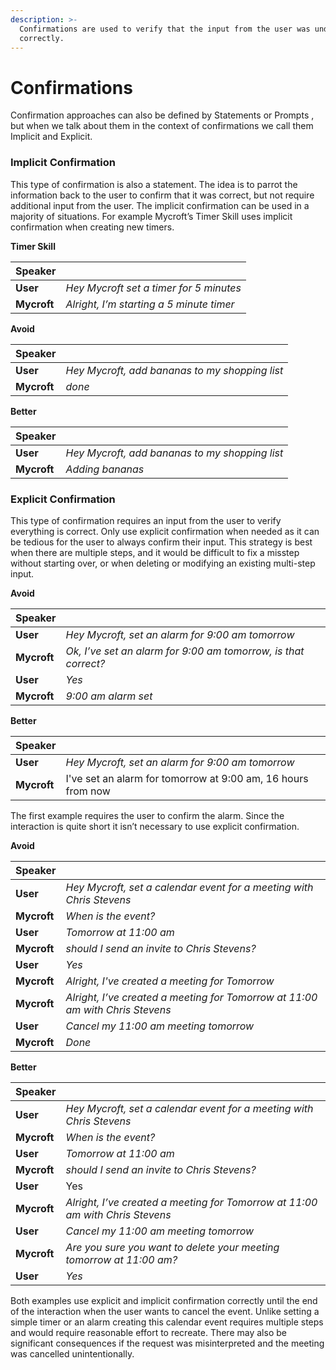 ```yaml
---
description: >-
  Confirmations are used to verify that the input from the user was understood
  correctly.
---
```


# Confirmations

Confirmation approaches can also be defined by Statements or Prompts , but when we talk about them in the context of confirmations we call them Implicit and Explicit.

### Implicit Confirmation

This type of confirmation is also a statement. The idea is to parrot the information back to the user to confirm that it was correct, but not require additional input from the user. The implicit confirmation can be used in a majority of situations. For example Mycroft’s Timer Skill uses implicit confirmation when creating new timers.

**Timer Skill**

| Speaker |  |
| :--- | :--- |
| **User** | _Hey Mycroft set a timer for 5 minutes_ |
| **Mycroft** | _Alright, I’m starting a 5 minute timer_ |

**Avoid**

| Speaker |  |
| :--- | :--- |
| **User** | _Hey Mycroft, add bananas to my shopping list_ |
| **Mycroft** | _done_ |

**Better**

| Speaker |  |
| :--- | :--- |
| **User** | _Hey Mycroft, add bananas to my shopping list_ |
| **Mycroft** | _Adding bananas_ |

### Explicit Confirmation

This type of confirmation requires an input from the user to verify everything is correct. Only use explicit confirmation when needed as it can be tedious for the user to always confirm their input. This strategy is best when there are multiple steps, and it would be difficult to fix a misstep without starting over, or when deleting or modifying an existing multi-step input.

**Avoid**

| **Speaker** |  |
| :--- | :--- |
| **User** | _Hey Mycroft, set an alarm for 9:00 am tomorrow_ |
| **Mycroft** | _Ok, I’ve set an alarm for 9:00 am tomorrow, is that correct?_ |
| **User** | _Yes_ |
| **Mycroft** | _9:00 am alarm set_ |

**Better**

| Speaker |  |  |
| :--- | :--- | :--- |
| **User** | _Hey Mycroft, set an alarm for 9:00 am tomorrow_ |  |
| **Mycroft** | I've set an alarm for tomorrow at 9:00 am, 16 hours from now |  |

The first example requires the user to confirm the alarm. Since the interaction is quite short it isn’t necessary to use explicit confirmation.

**Avoid**

| **Speaker** |  |
| :--- | :--- |
| **User** | _Hey Mycroft, set a calendar event for a meeting with Chris Stevens_ |
| **Mycroft** | _When is the event?_ |
| **User** | _Tomorrow at 11:00 am_ |
| **Mycroft** | _should I send an invite to Chris Stevens?_ |
| **User** | _Yes_ |
| **Mycroft** | _Alright, I've created a meeting for Tomorrow_ |
| **Mycroft** | _Alright, I’ve created a meeting for Tomorrow at 11:00 am with Chris Stevens_ |
| **User** | _Cancel my 11:00 am meeting tomorrow_ |
| **Mycroft** | _Done_ |

**Better**

| Speaker |  |
| :--- | :--- |
| **User** | _Hey Mycroft, set a calendar event for a meeting with Chris Stevens_ |
| **Mycroft** | _When is the event?_ |
| **User** | _Tomorrow at 11:00 am_ |
| **Mycroft** | _should I send an invite to Chris Stevens?_ |
| **User** | Yes |
| **Mycroft** | _Alright, I’ve created a meeting for Tomorrow at 11:00 am with Chris Stevens_ |
| **User** | _Cancel my 11:00 am meeting tomorrow_ |
| **Mycroft** | _Are you sure you want to delete your meeting tomorrow at 11:00 am?_ |
| **User** | _Yes_ |

Both examples use explicit and implicit confirmation correctly until the end of the interaction when the user wants to cancel the event. Unlike setting a simple timer or an alarm creating this calendar event requires multiple steps and would require reasonable effort to recreate. There may also be significant consequences if the request was misinterpreted and the meeting was cancelled unintentionally.

